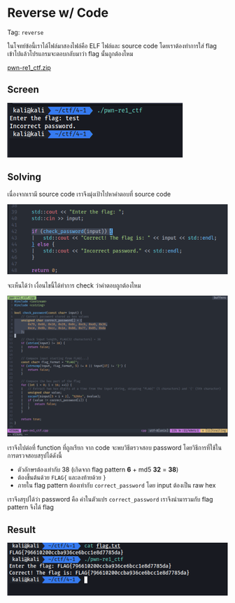 # Reverse w/ Code

Tag: `reverse`

ในโจทย์ข้อนี้เราได้ไฟล์มาสองไฟล์คือ ELF ไฟล์และ source code โดยเราต้องทำการใส่ flag เข้าไปแล้วโปรแกรมจะตอบกลับมาว่า flag นั้นถูกต้องไหม

[pwn-re1_ctf.zip](./files/pwn-re1_ctf.zip)

## Screen

![4-1-1.png](./images/4-1-1.png)

## Solving

เนื่องจากเรามี source code เราจึงมุ่งเป้าไปหาคำตอบที่ source code

![4-1-2.png](./images/4-1-2.png)

จะเห็นได้ว่า เงื่อนไขนี้ได้ทำการ check ว่าคำตอบถูกต้องไหม

![4-1-3.png](./images/4-1-3.png)

เราจึงไปต่อที่ function ที่ถูกเรียก จาก code จะพบวิธีตรวจสอบ password โดยวิธีการที่ใช้ในการตรวจสอบสรุปได้ดังนี้

- ตัวอักษรต้องเท่ากับ 38 (เกิดจาก flag pattern **6** + md5 **32** = **38**)
- ต้องขึ้นต้นด้วย `FLAG{` และลงท้ายด้วย `}`
- ภายใน flag pattern ต้องเท่ากับ `correct_password` โดย input ต้องเป็น raw hex

เราจึงสรุปได้ว่า password คือ ค่าในตัวแปร `correct_password` เราจึงนำมารวมกับ flag pattern จึงได้ flag

## Result

![4-1-4.png](./images/4-1-4.png)
